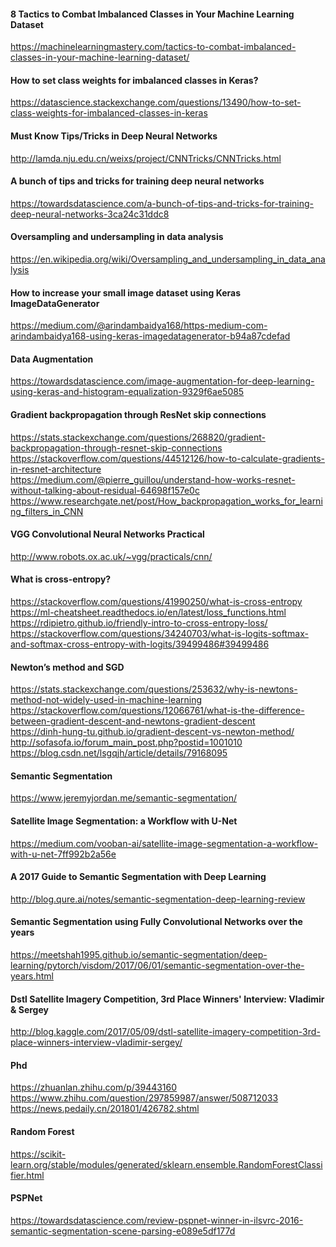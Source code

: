 #### 8 Tactics to Combat Imbalanced Classes in Your Machine Learning Dataset
https://machinelearningmastery.com/tactics-to-combat-imbalanced-classes-in-your-machine-learning-dataset/ <br>

#### How to set class weights for imbalanced classes in Keras?
https://datascience.stackexchange.com/questions/13490/how-to-set-class-weights-for-imbalanced-classes-in-keras<br>

#### Must Know Tips/Tricks in Deep Neural Networks
http://lamda.nju.edu.cn/weixs/project/CNNTricks/CNNTricks.html <br>

#### A bunch of tips and tricks for training deep neural networks
https://towardsdatascience.com/a-bunch-of-tips-and-tricks-for-training-deep-neural-networks-3ca24c31ddc8 <br>

#### Oversampling and undersampling in data analysis
https://en.wikipedia.org/wiki/Oversampling_and_undersampling_in_data_analysis <br>


#### How to increase your small image dataset using Keras ImageDataGenerator
https://medium.com/@arindambaidya168/https-medium-com-arindambaidya168-using-keras-imagedatagenerator-b94a87cdefad <br>

#### Data Augmentation
https://towardsdatascience.com/image-augmentation-for-deep-learning-using-keras-and-histogram-equalization-9329f6ae5085 <br>

#### Gradient backpropagation through ResNet skip connections
https://stats.stackexchange.com/questions/268820/gradient-backpropagation-through-resnet-skip-connections <br>
https://stackoverflow.com/questions/44512126/how-to-calculate-gradients-in-resnet-architecture <br>
https://medium.com/@pierre_guillou/understand-how-works-resnet-without-talking-about-residual-64698f157e0c <br>
https://www.researchgate.net/post/How_backpropagation_works_for_learning_filters_in_CNN <br>

#### VGG Convolutional Neural Networks Practical
http://www.robots.ox.ac.uk/~vgg/practicals/cnn/ <br>

#### What is cross-entropy?
https://stackoverflow.com/questions/41990250/what-is-cross-entropy <br>
https://ml-cheatsheet.readthedocs.io/en/latest/loss_functions.html <br>
https://rdipietro.github.io/friendly-intro-to-cross-entropy-loss/ <br>
https://stackoverflow.com/questions/34240703/what-is-logits-softmax-and-softmax-cross-entropy-with-logits/39499486#39499486 <br>

#### Newton’s method and SGD
https://stats.stackexchange.com/questions/253632/why-is-newtons-method-not-widely-used-in-machine-learning <br>
https://stackoverflow.com/questions/12066761/what-is-the-difference-between-gradient-descent-and-newtons-gradient-descent <br>
https://dinh-hung-tu.github.io/gradient-descent-vs-newton-method/ <br>
http://sofasofa.io/forum_main_post.php?postid=1001010
https://blog.csdn.net/lsgqjh/article/details/79168095


#### Semantic Segmentation
https://www.jeremyjordan.me/semantic-segmentation/

#### Satellite Image Segmentation: a Workflow with U-Net
https://medium.com/vooban-ai/satellite-image-segmentation-a-workflow-with-u-net-7ff992b2a56e

#### A 2017 Guide to Semantic Segmentation with Deep Learning
http://blog.qure.ai/notes/semantic-segmentation-deep-learning-review

#### Semantic Segmentation using Fully Convolutional Networks over the years
https://meetshah1995.github.io/semantic-segmentation/deep-learning/pytorch/visdom/2017/06/01/semantic-segmentation-over-the-years.html

#### Dstl Satellite Imagery Competition, 3rd Place Winners' Interview: Vladimir & Sergey
http://blog.kaggle.com/2017/05/09/dstl-satellite-imagery-competition-3rd-place-winners-interview-vladimir-sergey/

#### Phd
https://zhuanlan.zhihu.com/p/39443160 <br>
https://www.zhihu.com/question/297859987/answer/508712033 <br>
https://news.pedaily.cn/201801/426782.shtml

#### Random Forest
https://scikit-learn.org/stable/modules/generated/sklearn.ensemble.RandomForestClassifier.html

#### PSPNet
https://towardsdatascience.com/review-pspnet-winner-in-ilsvrc-2016-semantic-segmentation-scene-parsing-e089e5df177d

